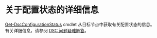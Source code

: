 # 关于配置状态的详细信息

[Get-DscConfigurationStatus](https://technet.microsoft.com/library/mt517868.aspx) cmdlet 从目标节点中获取有关配置状态的信息。 有关详细信息，请参阅 [DSC 问题疑难解答](https://msdn.microsoft.com/powershell/dsc/troubleshooting)。

<!--HONumber=Aug16_HO3-->


